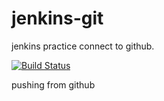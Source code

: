 # jenkins-git
jenkins practice connect to github.

[![Build Status](http://52.28.82.17/buildStatus/icon?job=connect-jenkins-to-github)](http://52.28.82.17/job/connect-jenkins-to-github/)

pushing from github
